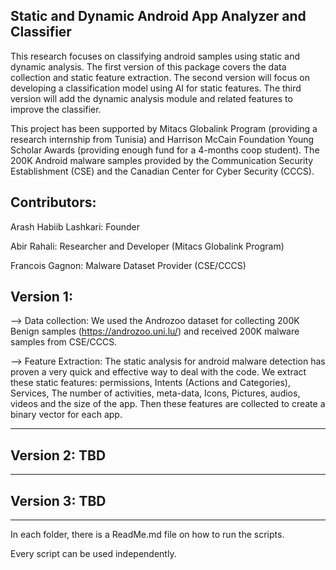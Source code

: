 ## Static and Dynamic Android App Analyzer and Classifier

This research focuses on classifying android samples using static and dynamic analysis. The first version of this package covers the data collection and static feature extraction. The second version will focus on developing a classification model using AI for static features. The third version will add the dynamic analysis module and related features to improve the classifier.
 
This project has been supported by Mitacs Globalink Program (providing a research internship from Tunisia) and Harrison McCain Foundation Young Scholar Awards (providing enough fund for a 4-months coop student). The 200K Android malware samples provided by the Communication Security Establishment (CSE) and the Canadian Center for Cyber Security (CCCS). 

## Contributors:
Arash Habiib Lashkari: Founder

Abir Rahali: Researcher and Developer (Mitacs Globalink Program)

Francois Gagnon: Malware Dataset Provider (CSE/CCCS)

## Version 1: 

--> Data collection: We used the Androzoo dataset for collecting 200K Benign samples (https://androzoo.uni.lu/) and received 200K malware samples from CSE/CCCS.

--> Feature Extraction: The static analysis for android malware detection has proven a very quick and effective way to deal with the code. We extract these static features: permissions, Intents (Actions and Categories), Services, The number of activities, meta-data, Icons, Pictures, audios, videos and the size of the app. Then these features are collected to create a binary vector for each app.

------------------------------------------------------
## Version 2: TBD

------------------------------------------------------
## Version 3: TBD

------------------------------------------------------

In each folder, there is a ReadMe.md file on how to run the scripts. 

Every script can be used independently.
